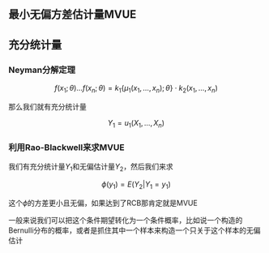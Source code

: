 ## 最小无偏方差估计量MVUE

## 充分统计量
### Neyman分解定理

$$
f(x_{1};\theta)\dots f(x_{n};\theta)=k_{1}\{\mu_{1}(x_{1},\dots,x_{n});\theta\}\cdot k_{2}(x_{1},\dots,x_{n})
$$

那么我们就有充分统计量

$$
	Y_{1}=u_{1}(X_{1},\dots,X_{n})
$$

### 利用Rao-Blackwell来求MVUE
我们有充分统计量$Y_1$和无偏估计量$Y_2$，然后我们来求

$$
	\phi(y_{1})=E(Y_{2}|Y_{1}=y_{1})
$$

这个$\phi$的方差更小且无偏，如果达到了RCB那肯定就是MVUE

一般来说我们可以把这个条件期望转化为一个条件概率，比如说一个构造的Bernulli分布的概率，或者是抓住其中一个样本来构造一个只关于这个样本的无偏估计
